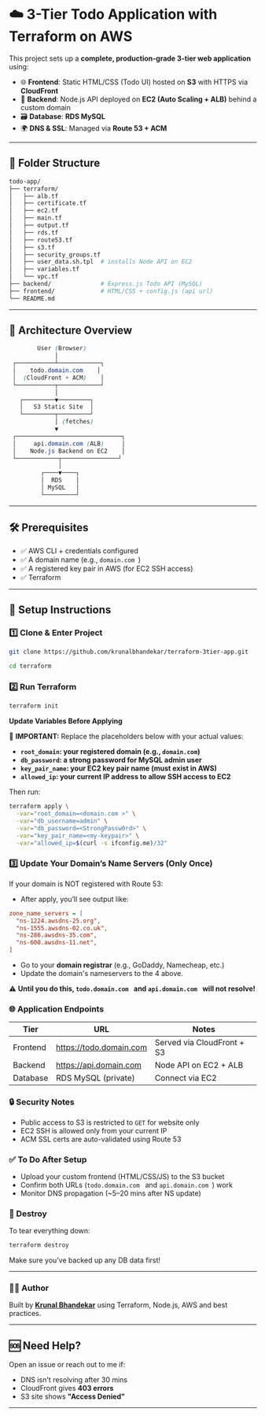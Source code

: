 # ☁️ 3-Tier Todo Application with Terraform on AWS

This project sets up a **complete, production-grade 3-tier web application** using:

- 🌐 **Frontend**: Static HTML/CSS (Todo UI) hosted on **S3** with HTTPS via **CloudFront**
- 🧠 **Backend**: Node.js API deployed on **EC2 (Auto Scaling + ALB)** behind a custom domain
- 🗃️ **Database**: **RDS MySQL**
- 🌍 **DNS & SSL**: Managed via **Route 53 + ACM**

---

## 📁 Folder Structure

```graphql
todo-app/
├── terraform/
│   ├── alb.tf
│   ├── certificate.tf
│   ├── ec2.tf
│   ├── main.tf
│   ├── output.tf
│   ├── rds.tf
│   ├── route53.tf
│   ├── s3.tf
│   ├── security_groups.tf
│   ├── user_data.sh.tpl  # installs Node API on EC2
│   ├── variables.tf
│   └── vpc.tf
├── backend/              # Express.js Todo API (MySQL)
├── frontend/             # HTML/CSS + config.js (api url)
└── README.md
```

---

## 🔧 Architecture Overview

```scss
        User (Browser)
             │
 ┌───────────┴────────────┐
 │    todo.domain.com    │
 │  (CloudFront + ACM)    │
 └───────────┬────────────┘
             │
   ┌─────────▼─────────┐
   │   S3 Static Site  │
   └─────────┬─────────┘
             │ (fetches)
             ▼
 ┌──────────────────────────────┐
 │     api.domain.com (ALB)     │
 │    Node.js Backend on EC2    │
 └────────────┬────────────────┘
              │
         ┌────▼────┐
         │  RDS    │
         │ MySQL   │
         └─────────┘
```

---

## 🛠 Prerequisites

- ✅ AWS CLI + credentials configured
- ✅ A domain name (e.g., `domain.com `)
- ✅ A registered key pair in AWS (for EC2 SSH access)
- ✅ Terraform

---

## 🚀 Setup Instructions

### 1️⃣ Clone & Enter Project

```bash
git clone https://github.com/krunalbhandekar/terraform-3tier-app.git
```

```bash
cd terraform
```

### 2️⃣ Run Terraform

```bash
terraform init
```

**Update Variables Before Applying**

🔔 **IMPORTANT:** Replace the placeholders below with your actual values:

- **`root_domain`: your registered domain (e.g., `domain.com`)**
- **`db_password`: a strong password for MySQL admin user**
- **`key_pair_name`: your EC2 key pair name (must exist in AWS)**
- **`allowed_ip`: your current IP address to allow SSH access to EC2**

Then run:

```bash
terraform apply \
  -var="root_domain=<domain.com >" \
  -var="db_username=admin" \
  -var="db_password=<StrongPassw0rd>" \
  -var="key_pair_name=<my-keypair>" \
  -var="allowed_ip=$(curl -s ifconfig.me)/32"
```

### 3️⃣ Update Your Domain’s Name Servers (Only Once)

If your domain is NOT registered with Route 53:

- After apply, you’ll see output like:

```ini
zone_name_servers = [
  "ns-1224.awsdns-25.org",
  "ns-1555.awsdns-02.co.uk",
  "ns-286.awsdns-35.com",
  "ns-600.awsdns-11.net",
]
```

- Go to your **domain registrar** (e.g., GoDaddy, Namecheap, etc.)
- Update the domain's nameservers to the 4 above.

⚠️ **Until you do this, `todo.domain.com ` and `api.domain.com ` will not resolve!**

### 🌐 Application Endpoints

| Tier     | URL                                                 | Notes                      |
| -------- | --------------------------------------------------- | -------------------------- |
| Frontend | [https://todo.domain.com ](https://todo.domain.com) | Served via CloudFront + S3 |
| Backend  | [https://api.domain.com ](https://api.domain.com)   | Node API on EC2 + ALB      |
| Database | RDS MySQL (private)                                 | Connect via EC2            |

### 🔒 Security Notes

- Public access to S3 is restricted to `GET` for website only
- EC2 SSH is allowed only from your current IP
- ACM SSL certs are auto-validated using Route 53

### ✅ To Do After Setup

- Upload your custom frontend (HTML/CSS/JS) to the S3 bucket
- Confirm both URLs (`todo.domain.com ` and `api.domain.com `) work
- Monitor DNS propagation (~5–20 mins after NS update)

### 🧹 Destroy

To tear everything down:

```bash
terraform destroy
```

Make sure you’ve backed up any DB data first!

---

### 👨‍💻 Author

Built by **[Krunal Bhandekar](https://www.linkedin.com/in/krunal-bhandekar/)** using Terraform, Node.js, AWS and best practices.

---

## 🆘 Need Help?

Open an issue or reach out to me if:

- DNS isn't resolving after 30 mins
- CloudFront gives **403 errors**
- S3 site shows **"Access Denied"**

---
